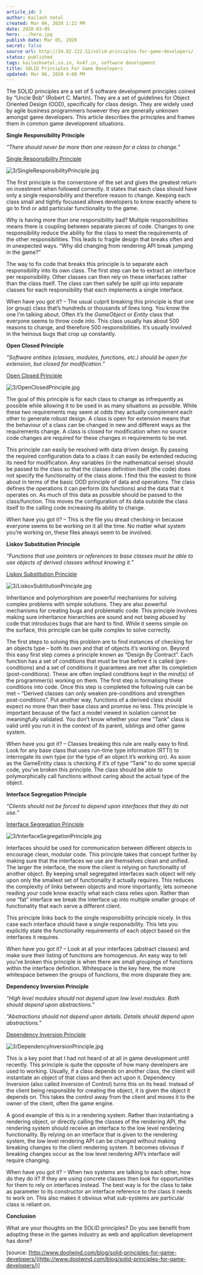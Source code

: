 ```yaml
---
article_id: 3
author: Kailash Vetal
created: Mar 04, 2020 1:22 PM
date: 2020-03-05
hero: ../hero.jpg
publish date: Mar 05, 2020
secret: false
source url: http://34.82.122.52/solid-principles-for-game-developers/
status: published
tags: kailashvetal.co.in, kv47.in, software development
title: SOLID Principles For Game Developers
updated: Mar 06, 2020 4:00 PM
---
```

The SOLID principles are a set of 5 software development principles coined by “Uncle Bob” (Robert C. Martin). They are a set of guidelines for Object Oriented Design (OOD), specifically for class design. They are widely used by agile business programmers however they are generally unknown amongst game developers. This article describes the principles and frames them in common game development situations.

**Single Responsibility Principle**

*“There should never be more than one reason for a class to change.”*

[Single Responsibility Principle](http://www.doolwind.com/images/blog/solid/SingleResponsibilityPrinciple.jpg)

![3/SingleResponsibilityPrinciple.jpg](3/SingleResponsibilityPrinciple.jpg)

The first principle is the cornerstone of the set and gives the greatest return on investment when followed correctly. It states that each class should have only a single responsibility and therefore reason to change. Keeping each class small and tightly focussed allows developers to know exactly where to go to find or add particular functionality to the game.

Why is having more than one responsibility bad? Multiple responsibilities means there is coupling between separate pieces of code. Changes to one responsibility reduce the ability for the class to meet the requirements of the other responsibilities. This leads to fragile design that breaks often and in unexpected ways. “Why did changing from rendering API break jumping in the game?”

The way to fix code that breaks this principle is to separate each responsibility into its own class. The first step can be to extract an interface per responsibility. Other classes can then rely on these interfaces rather than the class itself. The class can then safely be split up into separate classes for each responsibility that each implements a single interface.

When have you got it? – The usual culprit breaking this principle is that one (or group) class that’s hundreds or thousands of lines long. You know the one I’m talking about. Often it’s the *GameObject* or *Entity* class that everyone seems to throw code into. This class usually has about 500 reasons to change, and therefore 500 responsibilities. It’s usually involved in the heinous bugs that crop up constantly.

**Open Closed Principle**

*“Software entities (classes, modules, functions, etc.) should be open for extension, but closed for modification.”*

[Open Closed Principle](http://www.doolwind.com/images/blog/solid/OpenClosedPrinciple.jpg)

![3/OpenClosedPrinciple.jpg](3/OpenClosedPrinciple.jpg)

The goal of this principle is for each class to change as infrequently as possible while allowing it to be used in as many situations as possible. While these two requirements may seem at odds they actually complement each other to generate robust design. A class is open for extension means that the behaviour of a class can be changed in new and different ways as the requirements change. A class is closed for modification when no source code changes are required for these changes in requirements to be met.

This principle can easily be resolved with data driven design. By passing the required configuration data to a class it can easily be extended reducing its need for modification. Any variables (in the mathematical sense) should be passed to the class so that the classes definition itself (the code) does not specify the functionality of the class alone. I find this the easiest to think about in terms of the basic OOD principle of data and operations. The class defines the operations it can perform (its functions) and the data that it operates on. As much of this data as possible should be passed to the class/function. This moves the configuration of its data outside the class itself to the calling code increasing its ability to change.

When have you got it? – This is the file you dread checking-in because everyone seems to be working on it all the time. No matter what system you’re working on, these files always seem to be involved.

**Liskov Substitution Principle**

*“Functions that use pointers or references to base classes must be able to use objects of derived classes without knowing it.”*

[Liskov Substitution Principle](http://www.doolwind.com/images/blog/solid/LiskovSubtitutionPrinciple.jpg)

![3/LiskovSubtitutionPrinciple.jpg](3/LiskovSubtitutionPrinciple.jpg)

Inheritance and polymorphism are powerful mechanisms for solving complex problems with simple solutions. They are also powerful mechanisms for creating bugs and problematic code. This principle involves making sure inheritance hierarchies are sound and not being abused by code that introduces bugs that are hard to find. While it seems simple on the surface, this principle can be quite complex to solve correctly.

The first steps to solving this problem are to find instances of checking for an objects type – both its own and that of objects it’s working on. Beyond this easy first step comes a principle known as “Design By Contract”. Each function has a set of conditions that must be true before it is called (pre-conditions) and a set of conditions it guarantees are met after its completion (post-conditions). These are often implied conditions kept in the mind(s) of the programmer(s) working on them. The first step is formalising these conditions into code. Once this step is completed the following rule can be met – “Derived classes can only weaken pre-conditions and strengthen post-conditions”. Put another way, functions of a derived class should expect no more than their base class and promise no less. This principle is important because of the fact a model viewed in isolation cannot be meaningfully validated. You don’t know whether your new “Tank” class is valid until you run it in the context of its parent, siblings and other game system.

When have you got it? – Classes breaking this rule are really easy to find. Look for any base class that uses run-time type information (RTTI) to interrogate its own type (or the type of an object it’s working on). As soon as the GameEntity class is checking if it’s of type “Tank” to do some special code, you’ve broken this principle. The class should be able to polymorphically call functions without caring about the actual type of the object.

**Interface Segregation Principle**

*“Clients should not be forced to depend upon interfaces that they do not use.”*

[Interface Segregation Principle](http://www.doolwind.com/images/blog/solid/InterfaceSegregationPrinciple.jpg)

![3/InterfaceSegregationPrinciple.jpg](3/InterfaceSegregationPrinciple.jpg)

Interfaces should be used for communication between different objects to encourage clean, modular code. This principle takes that concept further by making sure that the interfaces we use are themselves clean and unified. The larger the interface, the more the client is relying on functionality of another object. By keeping small segregated interfaces each object will rely upon only the smallest set of functionality it actually requires. This reduces the complexity of links between objects and more importantly, lets someone reading your code know exactly what each class relies upon. Rather than one “fat” interface we break the interface up into multiple smaller groups of functionality that each serve a different client.

This principle links back to the single responsibility principle nicely. In this case each interface should have a single responsibility. This lets you explicitly state the functionality requirements of each object based on the interfaces it requires.

When have you got it? – Look at all your interfaces (abstract classes) and make sure their listing of functions are homogenous. An easy way to tell you’ve broken this principle is when there are small groupings of functions within the interface definition. Whitespace is the key here, the more whitespace between the groups of functions, the more disparate they are.

**Dependency Inversion Principle**

*“High level modules should not depend upon low level modules. Both should depend upon abstractions.”*

*“Abstractions should not depend upon details. Details should depend upon abstractions.”*

[Dependency Inversion Principle](http://www.doolwind.com/images/blog/solid/DependencyInversionPrinciple.jpg)

![3/DependencyInversionPrinciple.jpg](3/DependencyInversionPrinciple.jpg)

This is a key point that I had not heard of at all in game development until recently. This principle is quite the opposite of how many developers are used to working. Usually, if a class depends on another class, the client will instantiate an object of that class and then act upon it. Dependency Inversion (also called Inversion of Control) turns this on its head. Instead of the client being responsible for creating the object, it is given the object it depends on. This takes the control away from the client and moves it to the owner of the client, often the game engine.

A good example of this is in a rendering system. Rather than instantiating a rendering object, or directly calling the classes of the rendering API, the rendering system should receive an interface to the low level rendering functionality. By relying on an interface that is given to the rendering system, the low level rendering API can be changed without making breaking changes to the client rendering system. It becomes obvious if breaking changes occur as the low level rendering API’s interface will require changing.

When have you got it? – When two systems are talking to each other, how do they do it? If they are using concrete classes then look for opportunities for them to rely on interfaces instead. The best way is for the class to take as parameter to its constructor an interface reference to the class it needs to work on. This also makes it obvious what sub-systems are particular class is reliant on.

**Conclusion**

What are your thoughts on the SOLID principles? Do you see benefit from adopting these in the games industry as web and application development has done?

[source: [http://www.doolwind.com/blog/solid-principles-for-game-developers/](http://www.doolwind.com/blog/solid-principles-for-game-developers/)]
